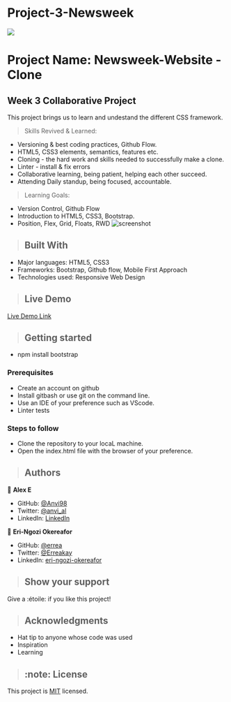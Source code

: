 # Project-3-Newsweek

![](https://img.shields.io/badge/Microverse-blueviolet)
# Project Name: Newsweek-Website - Clone
## Week 3 Collaborative Project
This project brings us to learn and undestand the different CSS framework.
>Skills Revived & Learned:
- Versioning & best coding practices, Github Flow.
- HTML5, CSS3 elements, semantics, features etc.
- Cloning - the hard work and skills needed to successfully make a clone.
- Linter - install & fix errors
- Collaborative learning, being patient, helping each other succeed.
- Attending Daily standup, being focused, accountable.
> Learning Goals:
- Version Control, Github Flow
- Introduction to HTML5, CSS3, Bootstrap.
- Position, Flex, Grid, Floats, RWD
![screenshot](assets/images/milestone-1.png)
>## Built With
- Major languages: HTML5, CSS3
- Frameworks: Bootstrap, Github flow, Mobile First Approach
- Technologies used: Responsive Web Design
>## Live Demo
[Live Demo Link](https://smy5152.github.io/newsweek-clone-wk3/)
>## Getting started
- npm install bootstrap
### Prerequisites
- Create an account on github
- Install gitbash or use git on the command line.
- Use an IDE of your preference such as VScode.
- Linter tests
### Steps to follow
- Clone the repository to your locaL machine.
- Open the index.html file with the browser of your preference.
>## Authors
 👤 **Alex E**
- GitHub: [@Anvi98](https://github.com/Anvi98)
- Twitter: [@anvi_al](https://twitter.com/anvi_al)
- LinkedIn: [LinkedIn](https://www.linkedin.com/in/anvi-alex-eponon/)

 👤 **Eri-Ngozi Okereafor**
- GitHub: [@errea](https://github.com/errea)
- Twitter: [@Erreakay](https://twitter.com/Erreakay)
- LinkedIn: [eri-ngozi-okereafor](https://www.linkedin.com/in/eri-ngozi-okereafor/)
>## Show your support
  Give a :étoile:️ if you like this project!
>## Acknowledgments
- Hat tip to anyone whose code was used
- Inspiration
- Learning
>## :note: License
This project is [MIT](./LICENSE) licensed.